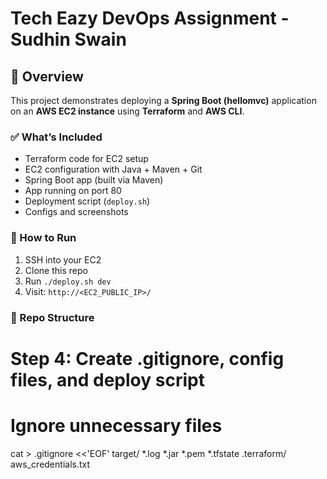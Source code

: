 # Tech Eazy DevOps Assignment - Sudhin Swain

## 📖 Overview
This project demonstrates deploying a **Spring Boot (hellomvc)** application on an **AWS EC2 instance** using **Terraform** and **AWS CLI**.

### ✅ What’s Included
- Terraform code for EC2 setup
- EC2 configuration with Java + Maven + Git
- Spring Boot app (built via Maven)
- App running on port 80
- Deployment script (`deploy.sh`)
- Configs and screenshots

### 🚀 How to Run
1. SSH into your EC2  
2. Clone this repo  
3. Run `./deploy.sh dev`  
4. Visit: `http://<EC2_PUBLIC_IP>/`

### 📂 Repo Structure


# Step 4: Create .gitignore, config files, and deploy script

# Ignore unnecessary files
cat > .gitignore <<'EOF'
target/
*.log
*.jar
*.pem
*.tfstate
.terraform/
aws_credentials.txt
